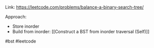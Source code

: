 Link: https://leetcode.com/problems/balance-a-binary-search-tree/ 

Approach:
- Store inorder
- Build from inorder: [[Construct a BST from inorder traversal (Self)]] 

#bst #leetcode 